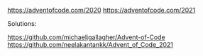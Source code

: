 https://adventofcode.com/2020
https://adventofcode.com/2021

Solutions:

https://github.com/michaeljgallagher/Advent-of-Code
https://github.com/neelakantankk/Advent_of_Code_2021
